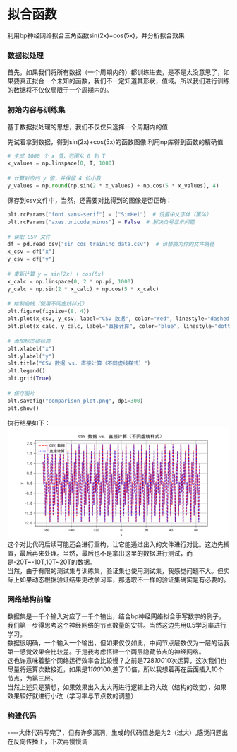 # 拟合函数
利用bp神经网络拟合三角函数sin(2x)+cos(5x)，并分析拟合效果
### 数据拟处理
首先，如果我们将所有数据（一个周期内的）都训练进去，是不是太没意思了，如果要真正拟合一个未知的函数，我们不一定知道其形状，值域。所以我们进行训练的数据将不仅仅局限于一个周期内的。
### 初始内容与训练集
基于数据拟处理的思想，我们不仅仅只选择一个周期内的值  

先试着拿到数据，得到sin(2x)+cos(5x)的函数图像
利用np库得到函数的精确值
```python
# 生成 1000 个 x 值，范围从 0 到 T
x_values = np.linspace(0, T, 1000)

# 计算对应的 y 值，并保留 4 位小数
y_values = np.round(np.sin(2 * x_values) + np.cos(5 * x_values), 4)
```
保存到csv文件中，当然，还需要对比得到的图像是否正确：
```python
plt.rcParams["font.sans-serif"] = ["SimHei"]  # 设置中文字体（黑体）
plt.rcParams["axes.unicode_minus"] = False  # 解决负号显示问题

# 读取 CSV 文件
df = pd.read_csv("sin_cos_training_data.csv")  # 请替换为你的文件路径
x_csv = df["x"]
y_csv = df["y"]

# 重新计算 y = sin(2x) + cos(5x)
x_calc = np.linspace(0, 2 * np.pi, 1000)
y_calc = np.sin(2 * x_calc) + np.cos(5 * x_calc)

# 绘制曲线（使用不同虚线样式）
plt.figure(figsize=(8, 4))
plt.plot(x_csv, y_csv, label="CSV 数据", color="red", linestyle="dashed")   # 红色短虚线 "--"
plt.plot(x_calc, y_calc, label="直接计算", color="blue", linestyle="dotted")  # 蓝色点状线 ":"

# 添加标签和标题
plt.xlabel("x")
plt.ylabel("y")
plt.title("CSV 数据 vs. 直接计算（不同虚线样式）")
plt.legend()
plt.grid(True)

# 保存图片
plt.savefig("comparison_plot.png", dpi=300)
plt.show()
```
执行结果如下：
![对比图](image/对比图.png)
这个对比代码后续可能还会进行重构，让它能通过出入的文件进行对比。这边先搁置，最后再来处理。当然，最后也不是拿出这里的数据进行测试，而是-20T~-10T,10T~20T的数据。  
当然，由于有限的测试集与训练集，验证集也使用测试集，我感觉问题不大。但实际上如果动态根据验证结果更改学习率，那选取不一样的验证集确实是有必要的。
### 网络结构前瞻
数据集是一千个输入对应了一千个输出，结合bp神经网络拟合手写数字的例子，我们第一步得思考这个神经网络的节点数量的安排。当然这边先用0.5学习率进行学习。  
数据很明确，一个输入一个输出，但如果仅仅如此，中间节点层数仅为一层的话我第一感觉效果会比较差。于是我考虑搭建一个两层隐藏节点的神经网络。  
这也许意味着整个网络运行效率会比较慢？之前是728*100*10次运算，这次我们也尽量将运算次数接近，如果是1*100*100,差了10倍，所以我想着再在后面插入10个节点，为第三层。  
当然上述只是猜想，如果效果出入太大再进行逻辑上的大改（结构的改变），如果效果较好就进行小改（学习率与节点数的调整）  
### 构建代码
----大体代码写完了，但有许多漏洞，生成的代码值总是为2（过大）,感觉问题出在反向传播上，下次再慢慢调